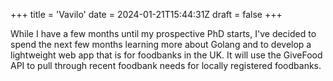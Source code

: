 +++
title = 'Vavilo'
date = 2024-01-21T15:44:31Z
draft = false
+++

While I have a few months until my prospective PhD starts, I've decided to spend the next few months learning more about Golang and to develop a lightweight web app that is for foodbanks in the UK. It will use the GiveFood API to pull through recent foodbank needs for locally registered foodbanks.  

